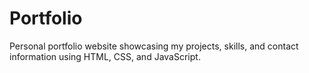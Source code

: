 # Portfolio
Personal portfolio website showcasing my projects, skills, and contact information using HTML, CSS, and JavaScript.
